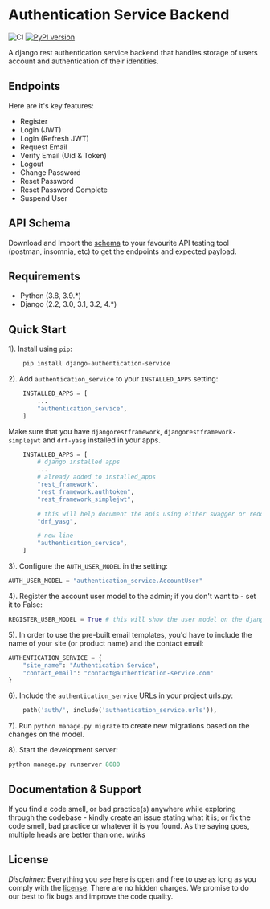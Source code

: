 # Authentication Service Backend

![CI](https://github.com/israelabraham/authentication-service-be/actions/workflows/django.yml/badge.svg)
[![PyPI version](https://badge.fury.io/py/django-authentication-service.svg)](https://badge.fury.io/py/django-authentication-service)

A django rest authentication service backend that handles storage of users account and authentication of their identities.

## Endpoints

Here are it's key features:

- Register
- Login (JWT)
- Login (Refresh JWT)
- Request Email
- Verify Email (Uid & Token)
- Logout
- Change Password
- Reset Password
- Reset Password Complete
- Suspend User

## API Schema

Download and Import the [schema](api-schemas.yaml) to your favourite API testing tool (postman, insomnia, etc) to get the endpoints and expected payload.

## Requirements

- Python (3.8, 3.9.*)
- Django (2.2, 3.0, 3.1, 3.2, 4.*)

## Quick Start

1). Install using `pip`:

```python
    pip install django-authentication-service
```

2). Add `authentication_service` to your `INSTALLED_APPS` setting:

```python
    INSTALLED_APPS = [
        ...
        "authentication_service",
    ]
```

Make sure that you have `djangorestframework`, `djangorestframework-simplejwt` and `drf-yasg` installed in your apps.

```python
    INSTALLED_APPS = [
        # django installed apps
        ...
        # already added to installed_apps
        "rest_framework",
        "rest_framework.authtoken",
        "rest_framework_simplejwt",

        # this will help document the apis using either swagger or redoc
        "drf_yasg",

        # new line
        "authentication_service",
    ]
```

3). Configure the `AUTH_USER_MODEL` in the setting:

```python
AUTH_USER_MODEL = "authentication_service.AccountUser"
```

4). Register the account user model to the admin; if you don't want to - set it to False:

```python
REGISTER_USER_MODEL = True # this will show the user model on the django admin
```

5). In order to use the pre-built email templates, you'd have to include the name of your site (or product name) and the contact email:

```python
AUTHENTICATION_SERVICE = {
    "site_name": "Authentication Service",
    "contact_email": "contact@authentication-service.com"
}
```

6). Include the `authentication_service` URLs in your project urls.py:

```python
    path('auth/', include('authentication_service.urls')),
```

7). Run ``python manage.py migrate`` to create new migrations based on the changes on the model.

8). Start the development server:

```python
python manage.py runserver 8080
```

## Documentation & Support

If you find a code smell, or bad practice(s) anywhere while exploring through the codebase - kindly create an issue stating what it is; or fix the code smell, bad practice or whatever it is you found. As the saying goes, multiple heads are better than one. *winks*

## License

*Disclaimer:* Everything you see here is open and free to use as long as you comply with the [license](https://github.com/israelabraham/authentication-service-be/blob/main/LICENSE.txt). There are no hidden charges. We promise to do our best to fix bugs and improve the code quality.
